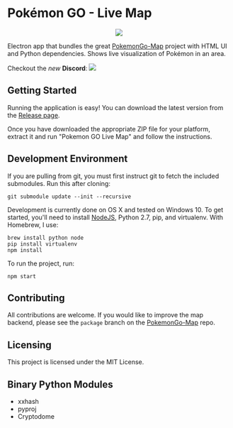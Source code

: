 # Pokémon GO - Live Map

<p align="center">
<img src="https://raw.githubusercontent.com/mchristopher/PokemonGo-DesktopMap/master/cover_img.png">
</p>

Electron app that bundles the great [PokemonGo-Map](https://github.com/AHAAAAAAA/PokemonGo-Map) project with HTML UI and Python dependencies. Shows live visualization of Pokémon in an area.

Checkout the *new* **Discord**: [<img src="http://vignette3.wikia.nocookie.net/siivagunner/images/9/9f/Discord_icon.svg/revision/latest/scale-to-width-down/50?cb=20160623172043">](https://discord.gg/mV2kCR6)

Getting Started
---------------

Running the application is easy! You can download the latest version from the [Release page](https://github.com/mchristopher/PokemonGo-DesktopMap/releases).

Once you have downloaded the appropriate ZIP file for your platform, extract it and run "Pokemon GO Live Map" and follow the instructions.

Development Environment
-----------------------

If you are pulling from git, you must first instruct git to fetch the included submodules. Run this after cloning:

    git submodule update --init --recursive

Development is currently done on OS X and tested on Windows 10. To get started, you'll need to install [NodeJS](https://nodejs.org/), Python 2.7, pip, and virtualenv. With Homebrew, I use:

    brew install python node
    pip install virtualenv
    npm install

To run the project, run:

    npm start


Contributing
------------

All contributions are welcome. If you would like to improve the map backend, please see the `package` branch on the [PokemonGo-Map](https://github.com/mchristopher/PokemonGo-Map/tree/package) repo.

Licensing
---------

This project is licensed under the MIT License.

Binary Python Modules
---------------------
 * xxhash
 * pyproj
 * Cryptodome
 

